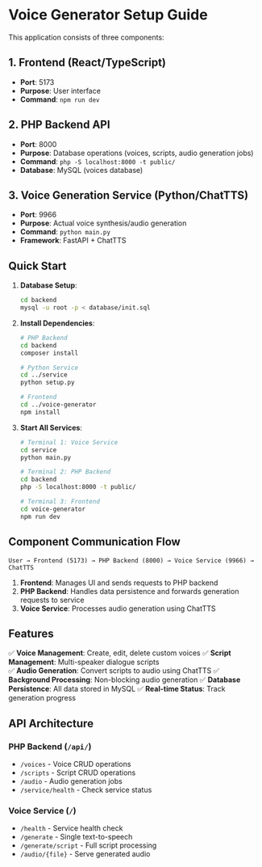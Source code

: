 # Voice Generator Setup Guide

This application consists of three components:

## 1. Frontend (React/TypeScript)
- **Port**: 5173
- **Purpose**: User interface
- **Command**: `npm run dev`

## 2. PHP Backend API
- **Port**: 8000
- **Purpose**: Database operations (voices, scripts, audio generation jobs)
- **Command**: `php -S localhost:8000 -t public/`
- **Database**: MySQL (voices database)

## 3. Voice Generation Service (Python/ChatTTS)
- **Port**: 9966
- **Purpose**: Actual voice synthesis/audio generation
- **Command**: `python main.py`
- **Framework**: FastAPI + ChatTTS

## Quick Start

1. **Database Setup**:
   ```bash
   cd backend
   mysql -u root -p < database/init.sql
   ```

2. **Install Dependencies**:
   ```bash
   # PHP Backend
   cd backend
   composer install
   
   # Python Service
   cd ../service
   python setup.py
   
   # Frontend
   cd ../voice-generator
   npm install
   ```

3. **Start All Services**:
   ```bash
   # Terminal 1: Voice Service
   cd service
   python main.py
   
   # Terminal 2: PHP Backend  
   cd backend
   php -S localhost:8000 -t public/
   
   # Terminal 3: Frontend
   cd voice-generator
   npm run dev
   ```

## Component Communication Flow

```
User → Frontend (5173) → PHP Backend (8000) → Voice Service (9966) → ChatTTS
```

1. **Frontend**: Manages UI and sends requests to PHP backend
2. **PHP Backend**: Handles data persistence and forwards generation requests to service
3. **Voice Service**: Processes audio generation using ChatTTS

## Features

✅ **Voice Management**: Create, edit, delete custom voices
✅ **Script Management**: Multi-speaker dialogue scripts  
✅ **Audio Generation**: Convert scripts to audio using ChatTTS
✅ **Background Processing**: Non-blocking audio generation
✅ **Database Persistence**: All data stored in MySQL
✅ **Real-time Status**: Track generation progress

## API Architecture

### PHP Backend (`/api/`)
- `/voices` - Voice CRUD operations
- `/scripts` - Script CRUD operations  
- `/audio` - Audio generation jobs
- `/service/health` - Check service status

### Voice Service (`/`)
- `/health` - Service health check
- `/generate` - Single text-to-speech
- `/generate/script` - Full script processing
- `/audio/{file}` - Serve generated audio